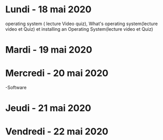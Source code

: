# Lundi - 18 mai 2020
operating system ( lecture Video quiz), What's operating system(lecture video et Quiz) et installing an Operating System(lecture video et Quiz)
# Mardi - 19 mai 2020

# Mercredi - 20 mai 2020
-Software
# Jeudi - 21 mai 2020

# Vendredi - 22 mai 2020
